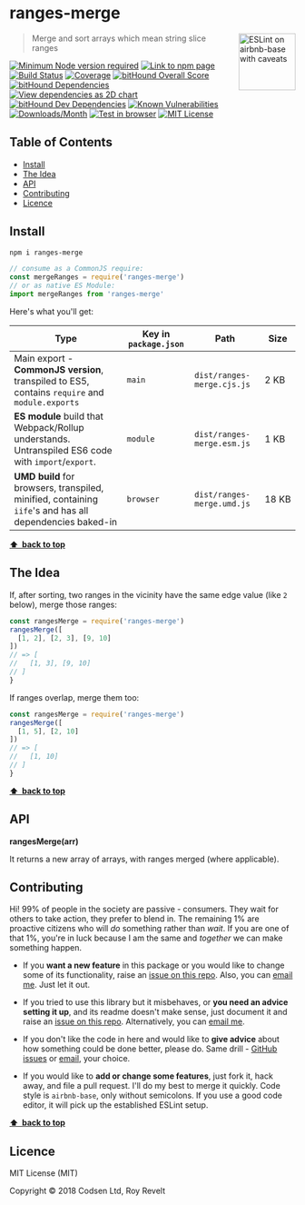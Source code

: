 # ranges-merge

<a href="https://github.com/revelt/eslint-on-airbnb-base-badge" style="float: right; padding: 0 0 20px 20px;"><img src="https://cdn.rawgit.com/revelt/eslint-on-airbnb-base-badge/0c3e46c9/lint-badge.svg" alt="ESLint on airbnb-base with caveats" width="100" align="right"></a>

> Merge and sort arrays which mean string slice ranges

[![Minimum Node version required][node-img]][node-url]
[![Link to npm page][npm-img]][npm-url]
[![Build Status][travis-img]][travis-url]
[![Coverage][cov-img]][cov-url]
[![bitHound Overall Score][overall-img]][overall-url]
[![bitHound Dependencies][deps-img]][deps-url]
[![View dependencies as 2D chart][deps2d-img]][deps2d-url]
[![bitHound Dev Dependencies][dev-img]][dev-url]
[![Known Vulnerabilities][vulnerabilities-img]][vulnerabilities-url]
[![Downloads/Month][downloads-img]][downloads-url]
[![Test in browser][runkit-img]][runkit-url]
[![MIT License][license-img]][license-url]

## Table of Contents

<!-- START doctoc generated TOC please keep comment here to allow auto update -->
<!-- DON'T EDIT THIS SECTION, INSTEAD RE-RUN doctoc TO UPDATE -->


- [Install](#install)
- [The Idea](#the-idea)
- [API](#api)
- [Contributing](#contributing)
- [Licence](#licence)

<!-- END doctoc generated TOC please keep comment here to allow auto update -->

## Install

```bash
npm i ranges-merge
```

```js
// consume as a CommonJS require:
const mergeRanges = require('ranges-merge')
// or as native ES Module:
import mergeRanges from 'ranges-merge'
```

Here's what you'll get:

Type            | Key in `package.json` | Path  | Size
----------------|-----------------------|-------|--------
Main export - **CommonJS version**, transpiled to ES5, contains `require` and `module.exports` | `main`                | `dist/ranges-merge.cjs.js` | 2&nbsp;KB
**ES module** build that Webpack/Rollup understands. Untranspiled ES6 code with `import`/`export`. | `module`              | `dist/ranges-merge.esm.js` | 1&nbsp;KB
**UMD build** for browsers, transpiled, minified, containing `iife`'s and has all dependencies baked-in | `browser`            | `dist/ranges-merge.umd.js` | 18&nbsp;KB

**[⬆ &nbsp;back to top](#)**

## The Idea

If, after sorting, two ranges in the vicinity have the same edge value (like `2` below), merge those ranges:

```js
const rangesMerge = require('ranges-merge')
rangesMerge([
  [1, 2], [2, 3], [9, 10]
])
// => [
//   [1, 3], [9, 10]
// ]
}
```

If ranges overlap, merge them too:

```js
const rangesMerge = require('ranges-merge')
rangesMerge([
  [1, 5], [2, 10]
])
// => [
//   [1, 10]
// ]
}
```

**[⬆ &nbsp;back to top](#)**

## API

**rangesMerge(arr)**

It returns a new array of arrays, with ranges merged (where applicable).

## Contributing

Hi! 99% of people in the society are passive - consumers. They wait for others to take action, they prefer to blend in. The remaining 1% are proactive citizens who will _do_ something rather than _wait_. If you are one of that 1%, you're in luck because I am the same and _together_ we can make something happen.

* If you **want a new feature** in this package or you would like to change some of its functionality, raise an [issue on this repo](https://github.com/codsen/ranges-merge/issues). Also, you can [email me](mailto:roy@codsen.com). Just let it out.

* If you tried to use this library but it misbehaves, or **you need an advice setting it up**, and its readme doesn't make sense, just document it and raise an [issue on this repo](https://github.com/codsen/ranges-merge/issues). Alternatively, you can [email me](mailto:roy@codsen.com).

* If you don't like the code in here and would like to **give advice** about how something could be done better, please do. Same drill - [GitHub issues](https://github.com/codsen/ranges-merge/issues) or [email](mailto:roy@codsen.com), your choice.

* If you would like to **add or change some features**, just fork it, hack away, and file a pull request. I'll do my best to merge it quickly. Code style is `airbnb-base`, only without semicolons. If you use a good code editor, it will pick up the established ESLint setup.

**[⬆ &nbsp;back to top](#)**

## Licence

MIT License (MIT)

Copyright © 2018 Codsen Ltd, Roy Revelt

[node-img]: https://img.shields.io/node/v/ranges-merge.svg?style=flat-square&label=works%20on%20node
[node-url]: https://www.npmjs.com/package/ranges-merge

[npm-img]: https://img.shields.io/npm/v/ranges-merge.svg?style=flat-square&label=release
[npm-url]: https://www.npmjs.com/package/ranges-merge

[travis-img]: https://img.shields.io/travis/codsen/ranges-merge.svg?style=flat-square
[travis-url]: https://travis-ci.org/codsen/ranges-merge

[cov-img]: https://coveralls.io/repos/github/codsen/ranges-merge/badge.svg?style=flat-square?branch=master
[cov-url]: https://coveralls.io/github/codsen/ranges-merge?branch=master

[overall-img]: https://img.shields.io/bithound/code/github/codsen/ranges-merge.svg?style=flat-square
[overall-url]: https://www.bithound.io/github/codsen/ranges-merge

[deps-img]: https://img.shields.io/bithound/dependencies/github/codsen/ranges-merge.svg?style=flat-square
[deps-url]: https://www.bithound.io/github/codsen/ranges-merge/master/dependencies/npm

[deps2d-img]: https://img.shields.io/badge/deps%20in%202D-see_here-08f0fd.svg?style=flat-square
[deps2d-url]: http://npm.anvaka.com/#/view/2d/ranges-merge

[dev-img]: https://img.shields.io/bithound/devDependencies/github/codsen/ranges-merge.svg?style=flat-square
[dev-url]: https://www.bithound.io/github/codsen/ranges-merge/master/dependencies/npm

[vulnerabilities-img]: https://snyk.io/test/github/codsen/ranges-merge/badge.svg?style=flat-square
[vulnerabilities-url]: https://snyk.io/test/github/codsen/ranges-merge

[downloads-img]: https://img.shields.io/npm/dm/ranges-merge.svg?style=flat-square
[downloads-url]: https://npmcharts.com/compare/ranges-merge

[runkit-img]: https://img.shields.io/badge/runkit-test_in_browser-a853ff.svg?style=flat-square
[runkit-url]: https://npm.runkit.com/ranges-merge

[license-img]: https://img.shields.io/npm/l/ranges-merge.svg?style=flat-square
[license-url]: https://github.com/codsen/ranges-merge/blob/master/license.md
